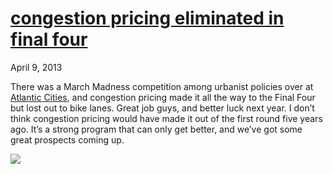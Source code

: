 # [congestion pricing eliminated in final four](/2013/04/09/congestion-pricing-eliminated-in-final-four/ "congestion pricing eliminated in final four")

April 9, 2013
            

There was a March Madness competition among urbanist policies over at [Atlantic Cities](http://www.theatlanticcities.com/jobs-and-economy/2013/04/urbanist-toolkit-bracket-challenge-championship-round/5190/), and congestion pricing made it all the way to the Final Four but lost out to bike lanes. Great job guys, and better luck next year. I don’t think congestion pricing would have made it out of the first round five years ago. It’s a strong program that can only get better, and we’ve got some great prospects coming up.

![](http://cdn.theatlanticcities.com/img/upload/2013/04/03/Urbanist%20Toolkit%20--%20Championship.jpg)